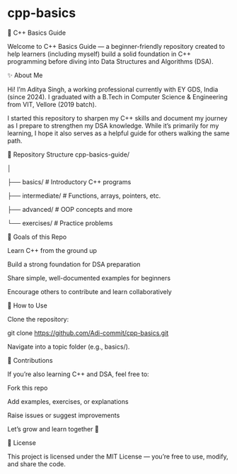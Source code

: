 # cpp-basics
📘 C++ Basics Guide

Welcome to C++ Basics Guide — a beginner-friendly repository created to help learners (including myself) build a solid foundation in C++ programming before diving into Data Structures and Algorithms (DSA).

✨ About Me

Hi! I’m Aditya Singh, a working professional currently with EY GDS, India (since 2024).
I graduated with a B.Tech in Computer Science & Engineering from VIT, Vellore (2019 batch).

I started this repository to sharpen my C++ skills and document my journey as I prepare to strengthen my DSA knowledge. While it’s primarily for my learning, I hope it also serves as a helpful guide for others walking the same path.

📂 Repository Structure
cpp-basics-guide/

│

├── basics/          # Introductory C++ programs

├── intermediate/    # Functions, arrays, pointers, etc.

├── advanced/        # OOP concepts and more

└── exercises/       # Practice problems

🎯 Goals of this Repo

Learn C++ from the ground up

Build a strong foundation for DSA preparation

Share simple, well-documented examples for beginners

Encourage others to contribute and learn collaboratively

🚀 How to Use

Clone the repository:

git clone https://github.com/Adi-commit/cpp-basics.git


Navigate into a topic folder (e.g., basics/).

🤝 Contributions

If you’re also learning C++ and DSA, feel free to:

Fork this repo

Add examples, exercises, or explanations

Raise issues or suggest improvements

Let’s grow and learn together 🚀

📜 License

This project is licensed under the MIT License — you’re free to use, modify, and share the code.
